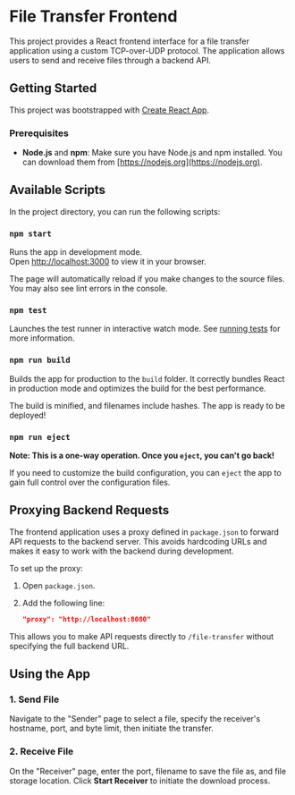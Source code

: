 # File Transfer Frontend

This project provides a React frontend interface for a file transfer application using a custom TCP-over-UDP protocol. The application allows users to send and receive files through a backend API.

## Getting Started

This project was bootstrapped with [Create React App](https://github.com/facebook/create-react-app).

### Prerequisites

- **Node.js** and **npm**: Make sure you have Node.js and npm installed. You can download them from [https://nodejs.org](https://nodejs.org).

## Available Scripts

In the project directory, you can run the following scripts:

### `npm start`

Runs the app in development mode.\
Open [http://localhost:3000](http://localhost:3000) to view it in your browser.

The page will automatically reload if you make changes to the source files. You may also see lint errors in the console.

### `npm test`

Launches the test runner in interactive watch mode. See [running tests](https://facebook.github.io/create-react-app/docs/running-tests) for more information.

### `npm run build`

Builds the app for production to the `build` folder. It correctly bundles React in production mode and optimizes the build for the best performance.

The build is minified, and filenames include hashes. The app is ready to be deployed!

### `npm run eject`

**Note: This is a one-way operation. Once you `eject`, you can't go back!**

If you need to customize the build configuration, you can `eject` the app to gain full control over the configuration files.

## Proxying Backend Requests

The frontend application uses a proxy defined in `package.json` to forward API requests to the backend server. This avoids hardcoding URLs and makes it easy to work with the backend during development.

To set up the proxy:

1. Open `package.json`.
2. Add the following line:

   ```json
   "proxy": "http://localhost:8080"
   ```

This allows you to make API requests directly to `/file-transfer` without specifying the full backend URL.

## Using the App

### 1. Send File

Navigate to the "Sender" page to select a file, specify the receiver's hostname, port, and byte limit, then initiate the transfer.

### 2. Receive File

On the "Receiver" page, enter the port, filename to save the file as, and file storage location. Click **Start Receiver** to initiate the download process.
